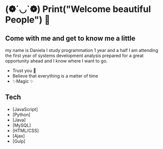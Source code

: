 #  (❁´◡`❁) Print("Welcome beautiful People") 🦁
## Come with me and get to know me a little

my name is Daniela I study programmation 1 year and a half I am attending the first year of systems development analysis prepared for a great opportunity ahead and I know where I want to go. 

- Trust you 🎇
- Believe that everything is a matter of time
- ✨Magic ✨


## Tech
- [JavaScript]
- [Python]
- [Java]
- [MySQL]
- [HTML/CSS]
- [Ajax]
- [Gulp] 




